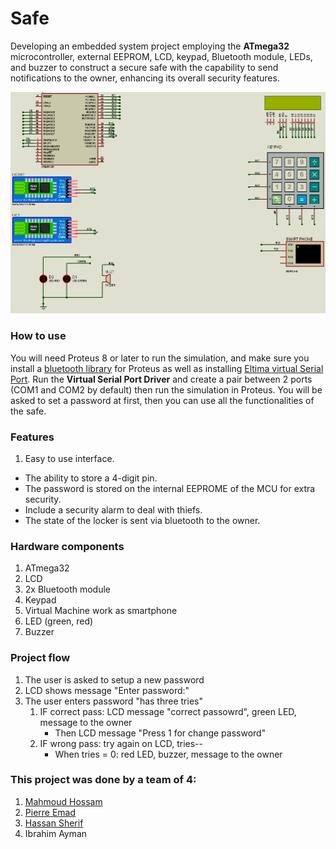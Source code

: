 # Safe
Developing an embedded system project employing the __ATmega32__ microcontroller, external EEPROM, LCD, keypad, Bluetooth module, LEDs, and buzzer to construct a secure safe with the capability to send notifications to the owner, enhancing its overall security features.

![Project Design](design/ProjectPicture.JPEG)

### How to use
You will need Proteus 8 or later to run the simulation, and make sure you install a [bluetooth library](https://www.theengineeringprojects.com/2016/03/bluetooth-library-for-proteus.html) for Proteus as well as installing [Eltima virtual Serial Port](https://www.eltima.com/products/vspdxp/). Run the __Virtual Serial Port Driver__ and create a pair between 2 ports (COM1 and COM2 by default) then run the simulation in Proteus. You will be asked to set a password at first, then you can use all the functionalities of the safe.

### Features
1. Easy to use interface.
* The ability to store a 4-digit pin.
* The password is stored on the internal EEPROME of the MCU for extra security.
* Include a security alarm to deal with thiefs.
* The state of the locker is sent via bluetooth to the owner.

### Hardware components
1. ATmega32
2. LCD
3. 2x Bluetooth module
4. Keypad
5. Virtual Machine work as smartphone
6. LED (green, red)
7. Buzzer

### Project flow
1. The user is asked to setup a new password
2. LCD shows message "Enter password:"
3. The user enters password "has three tries"
   1. IF correct pass: LCD message "correct passowrd", green LED, message to the owner
      * Then LCD message "Press 1 for change password" 
   3. IF wrong pass: try again on LCD, tries--
      * When tries = 0: red LED, buzzer, message to the owner

### This project was done by a team of 4:
1. [Mahmoud Hossam](https://github.com/Derinkuyu)
2. [Pierre Emad](https://github.com/Pierre-Emad)
3. [Hassan Sherif](https://github.com/hassan17996)
4. Ibrahim Ayman
